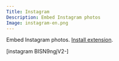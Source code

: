 ```yaml
---
Title: Instagram
Description: Embed Instagram photos
Image: instagram-en.png
---
```

Embed Instagram photos.
[Install extension](https://github.com/datenstrom/yellow-extensions/tree/master/features/instagram).

[instagram BISN9ngjV2-]


